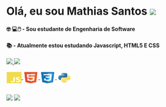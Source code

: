 # Olá, eu sou Mathias Santos <img src=https://raw.githubusercontent.com/TheDudeThatCode/TheDudeThatCode/master/Assets/gandalf_parrot.gif width="30">

<h4>🤓 💻🖱️ - Sou estudante de Engenharia de Software</h4>
<h4>📚 - Atualmente estou estudando Javascript, HTML5 E CSS</h4>
 <div>
  <a href="https://github.com/Mathias-Santos">
  <img height="180em" src="https://github-readme-stats.vercel.app/api?username=Mathias-Santos&show_icons=true&theme=dark&include_all_commits=true&count_private=true"/>
  <img height="180em" src="https://github-readme-stats.vercel.app/api/top-langs/?username=Mathias-Santos&layout=compact&langs_count=7&theme=dark"/>
</div>
  
<div style="display: inline_block"><br>
  <img align="center" alt="Mathias-Js" height="30" width="40" src="https://raw.githubusercontent.com/devicons/devicon/master/icons/javascript/javascript-plain.svg">
  <img align="center" alt="Mathias-HTML" height="30" width="40" src="https://raw.githubusercontent.com/devicons/devicon/master/icons/html5/html5-original.svg">
  <img align="center" alt="Mathias-CSS" height="30" width="40" src="https://raw.githubusercontent.com/devicons/devicon/master/icons/css3/css3-original.svg">
  <img align="center" alt="Mathias-Python" height="30" width="40" src="https://raw.githubusercontent.com/devicons/devicon/master/icons/python/python-original.svg">
</div>
  
  ##
  
  <div>
  <a href = "mailto:pgo.mathias@gmail.com"><img src="https://img.shields.io/badge/-Gmail-%23333?style=for-the-badge&logo=gmail&logoColor=white" target="_blank"></a>
  <a href="https://www.linkedin.com/in/mathias-santos" target="_blank"><img src="https://img.shields.io/badge/-LinkedIn-%230077B5?style=for-the-badge&logo=linkedin&logoColor=white" target="_blank"></a> 
    
  
    
  </div>
  


